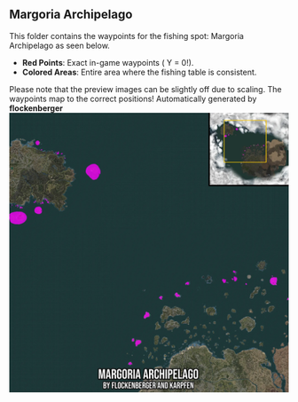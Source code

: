 ## Margoria Archipelago
This folder contains the waypoints for the fishing spot: Margoria Archipelago as seen below.

- **Red Points**: Exact in-game waypoints ( Y = 0!).
- **Colored Areas**: Entire area where the fishing table is consistent.

Please note that the preview images can be slightly off due to scaling. The waypoints map to the correct positions!
Automatically generated by **flockenberger**
![preview_Margoria Archipelago](./Preview.webp)